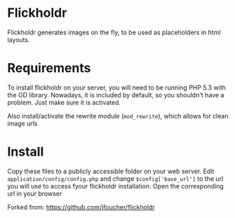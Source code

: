# Flickholdr

Flickholdr generates images on the fly, to be used as placeholders in html layouts.

# Requirements

To install flickholdr on your server, you will need to be running PHP 5.3 with the GD library. Nowadays, it is included by default, so you shouldn't have a problem. Just make sure it is activated.

Also install/activate the rewrite module (`mod_rewrite`), which allows for clean image urls

# Install 

Copy these files to a publicly accessible folder on your web server. Edit `application/config/config.php` and change `$config['base_url']` to the url you will use to access fyour flickholdr installation. Open the corresponding url in your browser

Forked from: https://github.com/jfoucher/flickholdr
